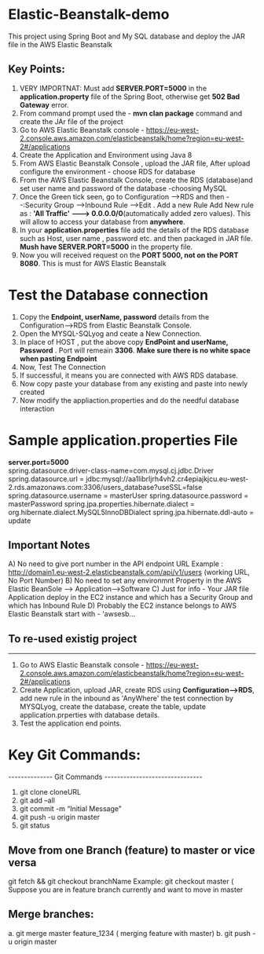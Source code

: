 # Elastic-Beanstalk-demo
This project using Spring Boot and My SQL database and deploy the JAR file in the AWS Elastic Beanstalk

## Key Points:
1) VERY IMPORTNAT: Must add  **SERVER.PORT=5000** in the **application.property** file of the Spring Boot, otherwise get **502 Bad Gateway** error. 
2) From command prompt used the - **mvn clan package** command and create the JAr file of the project
3) Go to AWS Elastic Beanstalk console - https://eu-west-2.console.aws.amazon.com/elasticbeanstalk/home?region=eu-west-2#/applications
4) Create the Application and Environment using Java 8
5) From AWS Elastic Beanstalk Console , upload the JAR file, After upload configure the environment - choose RDS for database 
6) From the AWS Elastic Beanstalk Console, create the RDS (database)and set user name and password of the database -choosing MySQL
7) Once the Green tick seen, go to Configuration -->RDS and then --:Security Group -->Inbound Rule -->Edit . Add a new Rule
Add New rule as : **'All Traffic' ---> 0.0.0.0/0**(automatically added zero values). This will allow to access your database from **anywhere**.
8) In your **application.properties** file add the details of the RDS database such as Host, user name , password etc. and then packaged in JAR file. **Mush have SERVER.PORT=5000** in the property file.
9) Now you will received request on the **PORT 5000, not on the PORT 8080**. This is must for AWS Elastic Beanstalk


# Test the Database connection
1) Copy the **Endpoint, userName, password** details from the Configuration-->RDS from Elastic Beanstalk Console.  
2) Open the MYSQL-SQLyog and ceate a New Connection.
3) In place of HOST , put the above copy **EndPoint and userName, Password** . Port will remeain **3306**. **Make sure there is no white space when pasting Endpoint**
4) Now, Test The Connection
5) If successful, it means you are connected with AWS RDS database. 
6) Now copy paste your database from any existing and paste into newly created 
7) Now modify the appliaction.properties and do the needful database interaction

# Sample **application.properties** File

**server.port=5000**   
spring.datasource.driver-class-name=com.mysql.cj.jdbc.Driver
spring.datasource.url = jdbc:mysql://aa1librljrh4vh2.cr4epiajkjcu.eu-west-2.rds.amazonaws.com:3306/users_database?useSSL=false
spring.datasource.username = masterUser
spring.datasource.password = masterPassword
spring.jpa.properties.hibernate.dialect = org.hibernate.dialect.MySQL5InnoDBDialect
spring.jpa.hibernate.ddl-auto = update

## Important Notes
A) No need to give port number in the API endpoint URL
    Example : http://domain1.eu-west-2.elasticbeanstalk.com/api/v1/users   (working URL, No Port Number)
B) No need to set any environmnt Property in the AWS Elastic BeanSole --> Application-->Software
C) Just for info - Your JAR file Application deploy in the EC2 instance and which has a Security Group and which has Inbound Rule
D) Probably the EC2 instance belongs to AWS Elastic Beanstalk start with - 'awsesb...

## To re-used existig project
---------------------------------
1) Go to AWS Elastic Beanstalk console - https://eu-west-2.console.aws.amazon.com/elasticbeanstalk/home?region=eu-west-2#/applications
2) Create Application, upload JAR, create RDS using **Configuration-->RDS**, add new rule in the inbound as 'AnyWhere' the test connection by MYSQLyog, create the database, create the table, update application.prperties with database details.
3) Test the application end points.
 
# Key Git Commands:
-------------- Git Commands -------------------------------

1. git clone cloneURL
2. git add –all
3. git commit -m “Initial Message"
4. git push -u origin master
5. git status

## Move from one Branch (feature) to master or vice versa
git fetch && git checkout branchName
Example: git checkout master ( Suppose you are in feature branch currently and want to move in master

## Merge branches:
a. git merge master feature_1234 ( merging feature with master)
b. git push -u origin master

